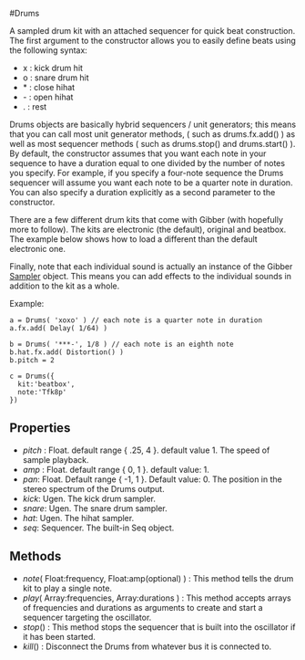 #Drums

A sampled drum kit with an attached sequencer for quick beat construction. The first argument to the constructor allows you to easily define beats using the following syntax:

* x : kick drum hit
* o : snare drum hit
* \* : close hihat
* \- : open hihat
* . : rest

Drums objects are basically hybrid sequencers / unit generators; this means that you can call most unit generator methods, ( such as drums.fx.add() ) as well as most sequencer methods ( such as drums.stop() and drums.start() ). By default, the constructor assumes that you want each note in your sequence to have a duration equal to one divided by the number of notes you specify. For example, if you specify a four-note sequence the Drums sequencer will assume you want each note to be a quarter note in duration. You can also specify a duration explicitly as a second parameter to the constructor.

There are a few different drum kits that come with Gibber (with hopefully more to follow). The kits are electronic (the default), original and beatbox. The example below shows how to load a different than the default electronic one.

Finally, note that each individual sound is actually an instance of the Gibber [Sampler][sampler] object. This means you can add effects to the individual sounds in addition to the kit as a whole.

Example:
```
a = Drums( 'xoxo' ) // each note is a quarter note in duration  
a.fx.add( Delay( 1/64) )  

b = Drums( '***-', 1/8 ) // each note is an eighth note  
b.hat.fx.add( Distortion() )  
b.pitch = 2  

c = Drums({  
  kit:'beatbox',  
  note:'Tfk8p'  
})  
```

## Properties

* _pitch_ : Float. default range { .25, 4 }. default value 1. The speed of sample playback.
* _amp_ : Float. default range { 0, 1 }. default value: 1.
* _pan_: Float. Default range { -1, 1 }. Default value: 0. The position in the stereo spectrum of the Drums output.
* _kick_: Ugen. The kick drum sampler.
* _snare_: Ugen. The snare drum sampler.
* _hat_: Ugen. The hihat sampler.
* _seq_: Sequencer. The built-in Seq object.

## Methods

* _note_( Float:frequency, Float:amp(optional) ) : This method tells the drum kit to play a single note.
* _play_( Array:frequencies, Array:durations ) : This method accepts arrays of frequencies and durations as arguments to create and start a sequencer targeting the oscillator.
* _stop_() : This method stops the sequencer that is built into the oscillator if it has been started.
* _kill_() : Disconnect the Drums from whatever bus it is connected to. 

[sampler]: javascript:Gibber.Environment.Docs.openFile('audio','sampler')